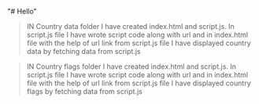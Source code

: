 "# Hello"


>IN Country data folder I have created index.html and script.js. In script.js file I have wrote script code along with url and in index.html file with the help of url link from script.js file I have displayed country data by fetching data from script.js

>IN Country flags folder I have created index.html and script.js. In script.js file I have wrote script code along with url and in index.html file with the help of url link from script.js file I have displayed country flags by fetching data from script.js
